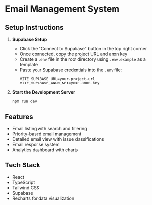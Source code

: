 # Email Management System

## Setup Instructions

1. **Supabase Setup**
   - Click the "Connect to Supabase" button in the top right corner
   - Once connected, copy the project URL and anon key
   - Create a `.env` file in the root directory using `.env.example` as a template
   - Paste your Supabase credentials into the `.env` file:
     ```
     VITE_SUPABASE_URL=your-project-url
     VITE_SUPABASE_ANON_KEY=your-anon-key
     ```

2. **Start the Development Server**
   ```bash
   npm run dev
   ```

## Features

- Email listing with search and filtering
- Priority-based email management
- Detailed email view with issue classifications
- Email response system
- Analytics dashboard with charts

## Tech Stack

- React
- TypeScript
- Tailwind CSS
- Supabase
- Recharts for data visualization